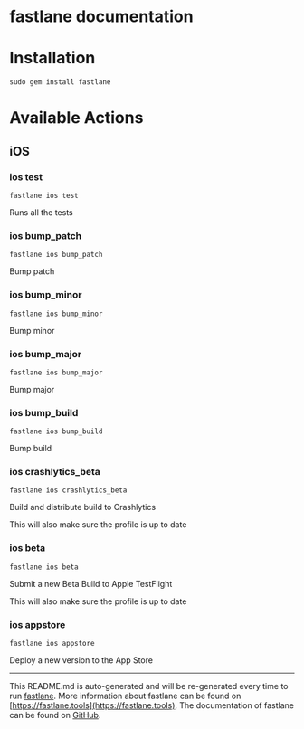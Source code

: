 fastlane documentation
================
# Installation
```
sudo gem install fastlane
```
# Available Actions
## iOS
### ios test
```
fastlane ios test
```
Runs all the tests
### ios bump_patch
```
fastlane ios bump_patch
```
Bump patch
### ios bump_minor
```
fastlane ios bump_minor
```
Bump minor
### ios bump_major
```
fastlane ios bump_major
```
Bump major
### ios bump_build
```
fastlane ios bump_build
```
Bump build
### ios crashlytics_beta
```
fastlane ios crashlytics_beta
```
Build and distribute build to Crashlytics

This will also make sure the profile is up to date
### ios beta
```
fastlane ios beta
```
Submit a new Beta Build to Apple TestFlight

This will also make sure the profile is up to date
### ios appstore
```
fastlane ios appstore
```
Deploy a new version to the App Store

----

This README.md is auto-generated and will be re-generated every time to run [fastlane](https://fastlane.tools).
More information about fastlane can be found on [https://fastlane.tools](https://fastlane.tools).
The documentation of fastlane can be found on [GitHub](https://github.com/fastlane/fastlane/tree/master/fastlane).